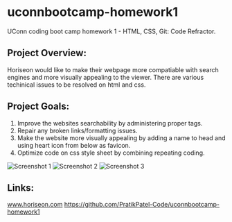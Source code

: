 # uconnbootcamp-homework1
UConn coding boot camp homework 1 -  HTML, CSS, Git: Code Refractor.

## Project Overview:
Horiseon would like to make their webpage more compatiable with search engines and more visually appealing to the viewer.  There are various techinical issues to be resolved on html and css.

## Project Goals:
1. Improve the websites searchability by administering proper tags.
2. Repair any broken links/formatting issues.  
3. Make the website more visually appealing by adding a name to head and using heart icon from below as favicon.
4. Optimize code on css style sheet by combining repeating coding.

![Screenshot 1](.assets/images/screenshot1.png)
![Screenshot 2](.assets/images/screenshot2.png)
![Screenshot 3](.assets/images/screenshot3.png)


## Links:
www.horiseon.com
https://github.com/PratikPatel-Code/uconnbootcamp-homework1



